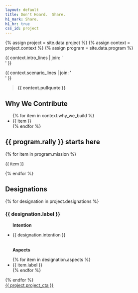 ```yaml
---
layout: default
title: Don't Hoard.  Share.
h1_mark: Share.
h1_hr: true
css_id: project
---
```


{% assign project = site.data.project %}
{% assign context = project.context %}
{% assign program = site.data.program %}

<section>
  <p>{{ context.intro_lines | join: '<br>' }}</p>
  <p>{{ context.scenario_lines | join: '<br>' }}</p>
</section>

<section>
  <blockquote><strong>{{ context.pullquote }}</strong></blockquote>
</section>

<section>
  <h2>Why We Contribute</h2>
  <ul>
    {% for item in context.why_we_build %}
      <li>{{ item }}</li>
    {% endfor %}
  </ul>
</section>

<section>
  <h2>{{ program.rally }} starts here</h2>
  {% for item in program.mission %}
    <p>{{ item }}</p>
  {% endfor %}
</section>

<section>
  <h2>Designations</h2>
  {% for designation in project.designations %}
    <div class="md-designation">
      <h3>{{ designation.label }}</h3>
      <ul>
        <p><strong>Intention</strong></p>
        <li>{{ designation.intention }}</li>
        <br>
        <p><strong>Aspects</strong></p>
        {% for item in designation.aspects %}
          <li>{{ item.label }}</li>
        {% endfor %}
      </ul>
    </div>
  {% endfor %}
</section>

<section>
  <div class="md-cta-group">
    <a href="{{ site.repo_url }}">{{ project.project_cta }}</a>
  </div>
</section>